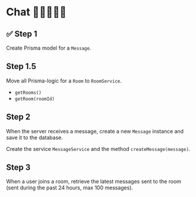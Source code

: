 # Chat 🧓🏻🧑🏻‍🏫

## ✅ Step 1

Create Prisma model for a `Message`.

## Step 1.5

Move all Prisma-logic for a `Room` to `RoomService`.

- `getRooms()`
- `getRoom(roomId)`

## Step 2

When the server receives a message, create a new `Message` instance
and save it to the database.

Create the service `MessageService` and the method `createMessage(message)`.

## Step 3

When a user joins a room, retrieve the latest messages sent to
the room (sent during the past 24 hours, max 100 messages).
